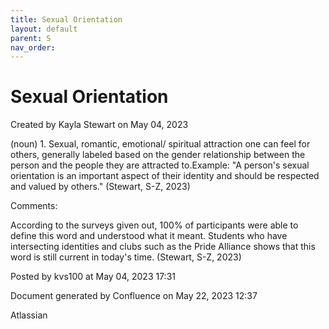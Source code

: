 ```yaml
---
title: Sexual Orientation
layout: default
parent: S
nav_order:
---
```


# Sexual Orientation

Created by  Kayla Stewart on May 04, 2023

(noun) 1. Sexual, romantic, emotional/ spiritual attraction one can feel for others, generally labeled based on the gender relationship between the person and the people they are attracted to.Example: &quot;A person's sexual orientation is an important aspect of their identity and should be respected and valued by others.&quot; (Stewart, S-Z, 2023) 

Comments:

According to the surveys given out, 100% of participants were able to define this word and understood what it meant. Students who have intersecting identities and clubs such as the Pride Alliance shows that this word is still current in today's time. (Stewart, S-Z, 2023) 

Posted by kvs100 at May 04, 2023 17:31

Document generated by Confluence on May 22, 2023 12:37

Atlassian
